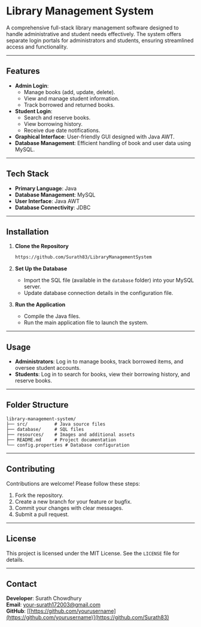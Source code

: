 # Library Management System

A comprehensive full-stack library management software designed to handle administrative and student needs effectively. The system offers separate login portals for administrators and students, ensuring streamlined access and functionality.

---

## Features

- **Admin Login**:
  - Manage books (add, update, delete).
  - View and manage student information.
  - Track borrowed and returned books.
- **Student Login**:
  - Search and reserve books.
  - View borrowing history.
  - Receive due date notifications.
- **Graphical Interface**: User-friendly GUI designed with Java AWT.
- **Database Management**: Efficient handling of book and user data using MySQL.

---

## Tech Stack

- **Primary Language**: Java
- **Database Management**: MySQL
- **User Interface**: Java AWT
- **Database Connectivity**: JDBC

---

## Installation

1. **Clone the Repository**
   ```bash
   https://github.com/Surath83/LibraryManagementSystem
   ```

2. **Set Up the Database**
   - Import the SQL file (available in the `database` folder) into your MySQL server.
   - Update database connection details in the configuration file.

3. **Run the Application**
   - Compile the Java files.
   - Run the main application file to launch the system.

---

## Usage

- **Administrators**: Log in to manage books, track borrowed items, and oversee student accounts.
- **Students**: Log in to search for books, view their borrowing history, and reserve books.

---

## Folder Structure

```plaintext
library-management-system/
├── src/          # Java source files
├── database/     # SQL files
├── resources/    # Images and additional assets
├── README.md     # Project documentation
└── config.properties # Database configuration
```

---

## Contributing

Contributions are welcome! Please follow these steps:

1. Fork the repository.
2. Create a new branch for your feature or bugfix.
3. Commit your changes with clear messages.
4. Submit a pull request.

---

## License

This project is licensed under the MIT License. See the `LICENSE` file for details.

---

## Contact

**Developer**: Surath Chowdhury  
**Email**: [your-surath172003@gmail.com](mailto:your-email@example.com)  
**GitHub**: [[https://github.com/yourusername](https://github.com/yourusername)](https://github.com/Surath83)

